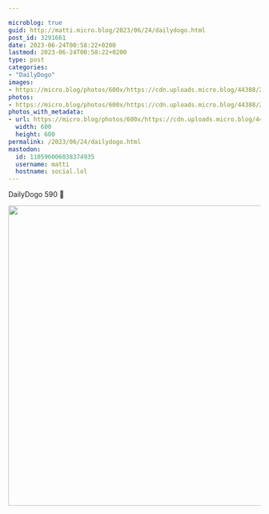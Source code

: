 ```yaml
---

microblog: true
guid: http://matti.micro.blog/2023/06/24/dailydogo.html
post_id: 3291661
date: 2023-06-24T00:58:22+0200
lastmod: 2023-06-24T00:58:22+0200
type: post
categories:
- "DailyDogo"
images:
- https://micro.blog/photos/600x/https://cdn.uploads.micro.blog/44388/2023/c49c323cd8fe4dc29d24defbfde8bdc0.jpg
photos:
- https://micro.blog/photos/600x/https://cdn.uploads.micro.blog/44388/2023/c49c323cd8fe4dc29d24defbfde8bdc0.jpg
photos_with_metadata:
- url: https://micro.blog/photos/600x/https://cdn.uploads.micro.blog/44388/2023/c49c323cd8fe4dc29d24defbfde8bdc0.jpg
  width: 600
  height: 600
permalink: /2023/06/24/dailydogo.html
mastodon:
  id: 110596006038374935
  username: matti
  hostname: social.lol
---
```

DailyDogo 590 🐶

<img src="https://micro.blog/photos/600x/https://blog.martin-haehnel.de/uploads/2023/c49c323cd8fe4dc29d24defbfde8bdc0.jpg" width="600" height="600" alt="" />
